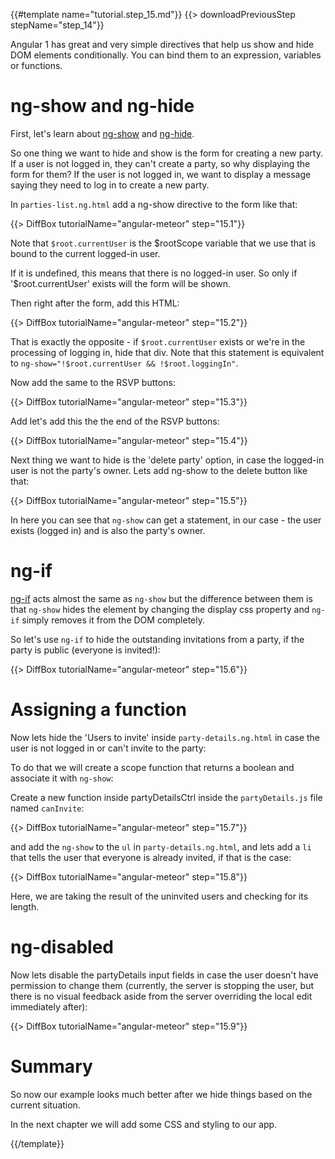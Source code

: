{{#template name="tutorial.step_15.md"}}
{{> downloadPreviousStep stepName="step_14"}}

Angular 1 has great and very simple directives that help us show and hide DOM elements conditionally.
You can bind them to an expression, variables or functions.

# ng-show and ng-hide

First, let's learn about [ng-show](https://docs.angularjs.org/api/ng/directive/ngShow) and [ng-hide](https://docs.angularjs.org/api/ng/directive/ngHide).

So one thing we want to hide and show is the form for creating a new party. If a user is not logged in, they can't create a party, so why displaying the form for them?
If the user is not logged in, we want to display a message saying they need to log in to create a new party.

In `parties-list.ng.html` add a ng-show directive to the form like that:

{{> DiffBox tutorialName="angular-meteor" step="15.1"}}

Note that `$root.currentUser` is the $rootScope variable that we use that is bound to the current logged-in user.

If it is undefined, this means that there is no logged-in user.  So only if '$root.currentUser' exists will the form will be shown.

Then right after the form, add this HTML:

{{> DiffBox tutorialName="angular-meteor" step="15.2"}}

That is exactly the opposite - if `$root.currentUser` exists or we're in the processing of logging in, hide that div. Note that this statement is equivalent to `ng-show="!$root.currentUser && !$root.loggingIn"`.

Now add the same to the RSVP buttons:

{{> DiffBox tutorialName="angular-meteor" step="15.3"}}

Add let's add this the the end of the RSVP buttons:

{{> DiffBox tutorialName="angular-meteor" step="15.4"}}

Next thing we want to hide is the 'delete party' option, in case the logged-in user is not the party's owner.
Lets add ng-show to the delete button like that:

{{> DiffBox tutorialName="angular-meteor" step="15.5"}}

In here you can see that `ng-show` can get a statement, in our case - the user exists (logged in) and is also the party's owner.


# ng-if

[ng-if](https://docs.angularjs.org/api/ng/directive/ngIf) acts almost the same as `ng-show` but the difference between them
is that `ng-show` hides the element by changing the display css property and `ng-if` simply removes it from the DOM completely.

So let's use `ng-if` to hide the outstanding invitations from a party, if the party is public (everyone is invited!):

{{> DiffBox tutorialName="angular-meteor" step="15.6"}}

# Assigning a function

Now lets hide the 'Users to invite' inside `party-details.ng.html` in case the user is not logged in or can't invite to the party:

To do that we will create a scope function that returns a boolean and associate it with `ng-show`:

Create a new function inside partyDetailsCtrl inside the `partyDetails.js` file named `canInvite`:

{{> DiffBox tutorialName="angular-meteor" step="15.7"}}

and add the `ng-show` to the `ul` in `party-details.ng.html`, and lets add a `li` that tells the user that everyone is already invited, if that is the case:

{{> DiffBox tutorialName="angular-meteor" step="15.8"}}

Here, we are taking the result of the uninvited users and checking for its length.

# ng-disabled

Now lets disable the partyDetails input fields in case the user doesn't have permission to change them (currently, the server is stopping the user, but there is no visual feedback aside from the server overriding the local edit immediately after):

{{> DiffBox tutorialName="angular-meteor" step="15.9"}}

# Summary

So now our example looks much better after we hide things based on the current situation.

In the next chapter we will add some CSS and styling to our app.

{{/template}}
